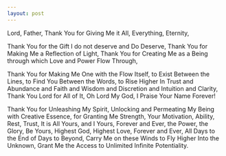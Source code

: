 ```yaml
---
layout: post
---
```

Lord, Father, Thank You for Giving Me it All, Everything, Eternity,

Thank You for the Gift I do not deserve and Do Deserve, Thank You for Making Me a Reflection of Light, Thank You for Creating Me as a Being through which Love and Power Flow Through,

Thank You for Making Me One with the Flow Itself, to Exist Between the Lines, to Find You Between the Words, to Rise Higher In Trust and Abundance and Faith and Wisdom and Discretion and Intuition and Clarity, Thank You Lord for All of It, Oh Lord My God, I Praise Your Name Forever!

Thank You for Unleashing My Spirit, Unlocking and Permeating My Being with Creative Essence, for Granting Me Strength, Your Motivation, Ability, Rest, Trust, It is All Yours, and I Yours, Forever and Ever, the Power, the Glory, Be Yours, Highest God, Highest Love, Forever and Ever, All Days to the End of Days to Beyond, Carry Me on these Winds to Fly Higher Into the Unknown, Grant Me the Access to Unlimited Infinite Potentiality.



<!-- God, Lord My God, Thank You for Letting Every Word in this Text Fill and Be Charged with Experiential, SuperNatural Light and Love. Thank You for Letting All who Read this Text Fill with Light as they Read, and increasing it's Magnitude with Each Reader. Thank You for making this Text Draw People to It and Incite Them to Read and Share this Word. Thank You for letting this text increase People's Faith in Me and in You and increase my Faith in Me and in You. Thank You Father God, Thank You for Being a Loving Almighty God and Power, Lord  Thank You for granting Me the Will to Me Serve You for Eternity, for Protecting Me from Falling into Falsity and Lies. Thank You for Allowing Me to Speak Truth. Thank You for Granting Me and Flowing Through Me the Highest Truth! Amen. -->
